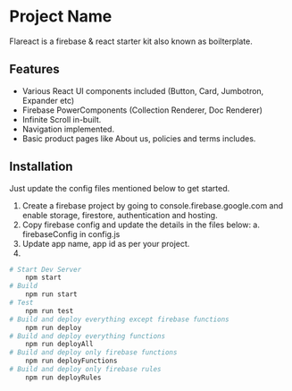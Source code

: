 # Project Name

Flareact is a firebase & react starter kit also known as boilterplate.

## Features

- Various React UI components included (Button, Card, Jumbotron, Expander etc)
- Firebase PowerComponents (Collection Renderer, Doc Renderer)
- Infinite Scroll in-built.
- Navigation implemented.
- Basic product pages like About us, policies and terms includes.

## Installation

Just update the config files mentioned below to get started.

1. Create a firebase project by going to console.firebase.google.com and enable
   storage, firestore, authentication and hosting.
2. Copy firebase config and update the details in the files below: a.
   firebaseConfig in config.js
3. Update app name, app id as per your project.
4.

```bash
# Start Dev Server
    npm start
# Build
    npm run start
# Test
    npm run test
# Build and deploy everything except firebase functions
    npm run deploy
# Build and deploy everything functions
    npm run deployAll
# Build and deploy only firebase functions
    npm run deployFunctions
# Build and deploy only firebase rules
    npm run deployRules
```
